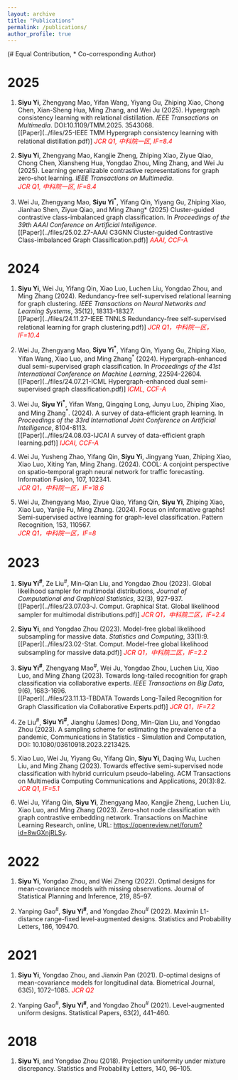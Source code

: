 ```yaml
---
layout: archive
title: "Publications"
permalink: /publications/
author_profile: true
---
```


<!-- You can also find my articles on <u><a href="https://scholar.google.com/citations?user=pppQSXgAAAAJ&hl=en">my Google Scholar profile</a>.</u> -->
(\# Equal Contribution, \* Co-corresponding Author)

2025
====
1.  **Siyu Yi**, Zhengyang Mao, Yifan Wang, Yiyang Gu, Zhiping Xiao, Chong Chen, Xian-Sheng Hua, Ming Zhang, and Wei Ju (2025). Hypergraph consistency learning with relational distillation. *IEEE Transactions on Multimedia*. DOI:10.1109/TMM.2025. 3543068. <br>
[[Paper](../files/25-IEEE TMM Hypergraph consistency learning with relational distillation.pdf)] *<span style="color:red">JCR Q1, 中科院一区, IF=8.4</span>*

1.  **Siyu Yi**, Zhengyang Mao, Kangjie Zheng, Zhiping Xiao, Ziyue Qiao, Chong Chen, Xiansheng Hua, Yongdao Zhou, Ming Zhang, and Wei Ju (2025). Learning generalizable contrastive representations for graph zero-shot learning. *IEEE Transactions on Multimedia*.  <br>
*<span style="color:red">JCR Q1, 中科院一区, IF=8.4</span>*

1.  Wei Ju, Zhengyang Mao, **Siyu Yi<sup>\*</sup>**, Yifang Qin, Yiyang Gu, Zhiping Xiao, Jianhao Shen, Ziyue Qiao, and Ming Zhang* (2025) Cluster-guided contrastive class-imbalanced graph classification. In *Proceedings of the 39th AAAI Conference on Artificial Intelligence*. <br>
[[Paper](../files/25.02.27-AAAI C3GNN Cluster-guided Contrastive Class-imbalanced Graph Classification.pdf)] *<span style="color:red">AAAI, CCF-A</span>*


2024
====
1.  **Siyu Yi**, Wei Ju, Yifang Qin, Xiao Luo, Luchen Liu, Yongdao Zhou, and Ming Zhang (2024). Redundancy-free self-supervised relational learning for graph clustering. *IEEE Transactions on Neural Networks and Learning Systems*, 35(12), 18313-18327. <br>
[[Paper](../files/24.11.27-IEEE TNNLS Redundancy-free self-supervised relational learning for graph clustering.pdf)] *<span style="color:red">JCR Q1，中科院一区，IF=10.4</span>*

1.  Wei Ju, Zhengyang Mao, **Siyu Yi<sup>\*</sup>**, Yifang Qin, Yiyang Gu, Zhiping Xiao, Yifan Wang, Xiao Luo, and Ming Zhang<sup>\*</sup> (2024). Hypergraph-enhanced dual semi-supervised graph classification. In *Proceedings of the 41st International Conference on Machine Learning*, 22594-22604. <br>
[[Paper](../files/24.07.21-ICML Hypergraph-enhanced dual semi-supervised graph classification.pdf)] *<span style="color:red">ICML, CCF-A</span>*

1.  Wei Ju, **Siyu Yi<sup>\*</sup>**, Yifan Wang, Qingqing Long, Junyu Luo, Zhiping Xiao, and Ming Zhang<sup>\*</sup>. (2024). A survey of data-efficient graph learning. In *Proceedings of the 33rd International Joint Conference on Artificial Intelligence*, 8104-8113. <br>
[[Paper](../files/24.08.03-IJCAI A survey of data-efficient graph learning.pdf)] *<span style="color:red">IJCAI, CCF-A</span>*

1.	Wei Ju, Yusheng Zhao, Yifang Qin, **Siyu Yi**, Jingyang Yuan, Zhiping Xiao, Xiao Luo, Xiting Yan, Ming Zhang. (2024). COOL: A conjoint perspective on spatio-temporal graph neural network for traffic forecasting. Information Fusion, 107, 102341. <br>
*<span style="color:red">JCR Q1，中科院一区，IF=18.6</span>*

1.	Wei Ju, Zhengyang Mao, Ziyue Qiao, Yifang Qin, **Siyu Yi**, Zhiping Xiao, Xiao Luo, Yanjie Fu, Ming Zhang. (2024). Focus on informative graphs! Semi-supervised active learning for graph-level classification. Pattern Recognition, 153, 110567. <br>
*<span style="color:red">JCR Q1，中科院一区，IF=8</span>*


2023
====
1.  **Siyu Yi<sup>\#</sup>**, Ze Liu<sup>\#</sup>, Min-Qian Liu, and Yongdao Zhou (2023). Global likelihood sampler for multimodal distributions, *Journal of Computational and Graphical Statistics*, 32(3), 927-937. <br>
[[Paper](../files/23.07.03-J. Comput. Graphical Stat. Global likelihood sampler for multimodal distributions.pdf)] *<span style="color:red">JCR Q1，中科院二区，IF=2.4</span>*

1.  **Siyu Yi**, and Yongdao Zhou (2023). Model-free global likelihood subsampling for massive data. *Statistics and Computing*, 33(1):9. <br>
[[Paper](../files/23.02-Stat. Comput. Model-free global likelihood subsampling for massive data.pdf)] *<span style="color:red">JCR Q1，中科院二区，IF=2.2</span>*

1.  **Siyu Yi<sup>\#</sup>**, Zhengyang Mao<sup>\#</sup>, Wei Ju, Yongdao Zhou, Luchen Liu, Xiao Luo, and Ming Zhang (2023). Towards long-tailed recognition for graph classification via collaborative experts. *IEEE Transactions on Big Data*, 9(6), 1683-1696.  <br>
[[Paper](../files/23.11.13-TBDATA Towards Long-Tailed Recognition for Graph Classification via Collaborative Experts.pdf)] *<span style="color:red">JCR Q1，IF=7.2</span>*

1.	Ze Liu<sup>\#</sup>, **Siyu Yi<sup>\#</sup>**, Jianghu (James) Dong, Min-Qian Liu, and Yongdao Zhou (2023). A sampling scheme for estimating the prevalence of a pandemic, Communications in Statistics - Simulation and Computation, DOI: 10.1080/03610918.2023.2213425.

1.	Xiao Luo, Wei Ju, Yiyang Gu, Yifang Qin, **Siyu Yi**, Daqing Wu, Luchen Liu, and Ming Zhang (2023). Towards effective semi-supervised node classification with hybrid curriculum pseudo-labeling. ACM Transactions on Multimedia Computing Communications and Applications, 20(3):82. <br>
*<span style="color:red">JCR Q1, IF=5.1</span>*

1.	Wei Ju, Yifang Qin, **Siyu Yi**, Zhengyang Mao, Kangjie Zheng, Luchen Liu, Xiao Luo, and Ming Zhang (2023). Zero-shot node classification with graph contrastive embedding network. Transactions on Machine Learning Research, online, URL: https://openreview.net/forum?id=8wGXnjRLSy.


2022
====
1.	**Siyu Yi**, Yongdao Zhou, and Wei Zheng (2022). Optimal designs for mean-covariance models with missing observations. Journal of Statistical Planning and Inference, 219, 85–97.

1.	Yanping Gao<sup>\#</sup>, **Siyu Yi<sup>\#</sup>**, and Yongdao Zhou<sup>\#</sup> (2022). Maximin L1-distance range-fixed level-augmented designs. Statistics and Probability Letters, 186, 109470.


2021
====
1.	**Siyu Yi**, Yongdao Zhou, and Jianxin Pan (2021). D-optimal designs of mean-covariance models for longitudinal data. Biometrical Journal, 63(5), 1072–1085. 
*<span style="color:red">JCR Q2</span>*

1.	Yanping Gao<sup>\#</sup>, **Siyu Yi<sup>\#</sup>**, and Yongdao Zhou<sup>\#</sup> (2021). Level-augmented uniform designs. Statistical Papers, 63(2), 441–460.


2018
====
1.	**Siyu Yi**, and Yongdao Zhou (2018). Projection uniformity under mixture discrepancy. Statistics and Probability Letters, 140, 96–105.





